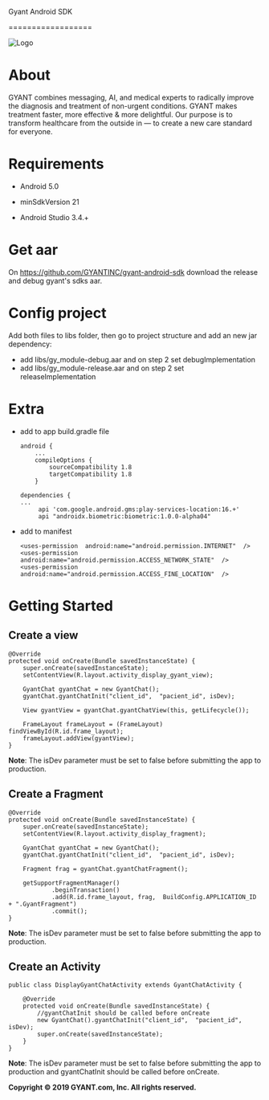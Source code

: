 
Gyant Android SDK

==================

  

![Logo](https://gyant.com/wp-content/uploads/2018/10/Gyant.Logotype.HorizontalLeft@2x-1.png)

  

# About

  

GYANT combines messaging, AI, and medical experts to radically improve the diagnosis and treatment of non-urgent conditions. GYANT makes treatment faster, more effective & more delightful. Our purpose is to transform healthcare from the outside in — to create a new care standard for everyone.

  

# Requirements

- Android 5.0

- minSdkVersion 21

- Android Studio 3.4.+

  

# Get aar

On https://github.com/GYANTINC/gyant-android-sdk download the release and debug gyant's sdks aar.

  
# Config project

Add both files to libs folder, then go to project structure and add an new jar dependency:

- add libs/gy_module-debug.aar and on step 2 set debugImplementation
- add libs/gy_module-release.aar and on step 2 set releaseImplementation

  

# Extra

- add to app build.gradle file
	
	```	
	android {
		...
		compileOptions {
			sourceCompatibility 1.8
			targetCompatibility 1.8
		}
	```
	
	```
	dependencies {
	...		
		 api 'com.google.android.gms:play-services-location:16.+'
		 api "androidx.biometric:biometric:1.0.0-alpha04"
	 ```	


- add to manifest
	```	
	<uses-permission  android:name="android.permission.INTERNET"  />
	<uses-permission  android:name="android.permission.ACCESS_NETWORK_STATE"  />
	<uses-permission  android:name="android.permission.ACCESS_FINE_LOCATION"  />
	```	


# Getting Started

## Create a view

```
@Override  
protected void onCreate(Bundle savedInstanceState) {  
	super.onCreate(savedInstanceState);  
	setContentView(R.layout.activity_display_gyant_view);  
	  
	GyantChat gyantChat = new GyantChat();  
	gyantChat.gyantChatInit("client_id",  "pacient_id", isDev);  
	  
	View gyantView = gyantChat.gyantChatView(this, getLifecycle());  
	  
	FrameLayout frameLayout = (FrameLayout) findViewById(R.id.frame_layout);  
	frameLayout.addView(gyantView);  
}
```
**Note**: The isDev parameter must be set to false before submitting the app to production.

## Create a Fragment

```
@Override  
protected void onCreate(Bundle savedInstanceState) {  
    super.onCreate(savedInstanceState);  
    setContentView(R.layout.activity_display_fragment);  
  
    GyantChat gyantChat = new GyantChat();  
    gyantChat.gyantChatInit("client_id",  "pacient_id", isDev);  
  
    Fragment frag = gyantChat.gyantChatFragment();  
  
    getSupportFragmentManager()  
            .beginTransaction()  
            .add(R.id.frame_layout, frag,  BuildConfig.APPLICATION_ID + ".GyantFragment")  
            .commit();  
}
```
**Note**: The isDev parameter must be set to false before submitting the app to production.

## Create an Activity

```
public class DisplayGyantChatActivity extends GyantChatActivity {  
  
    @Override  
    protected void onCreate(Bundle savedInstanceState) {  
		//gyantChatInit should be called before onCreate
		new GyantChat().gyantChatInit("client_id",  "pacient_id", isDev);  
		super.onCreate(savedInstanceState);  
    }  
}
```
**Note**: The isDev parameter must be set to false before submitting the app to production and gyantChatInit should be called before onCreate.

**Copyright © 2019 GYANT.com, Inc. All rights reserved.**
